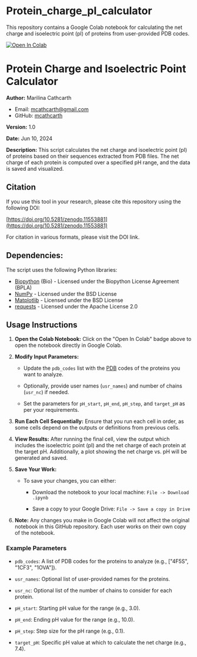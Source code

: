 # Protein_charge_pI_calculator
This repository contains a Google Colab notebook for calculating the net charge and isoelectric point (pI) of proteins from user-provided PDB codes.

[![Open In Colab](https://colab.research.google.com/assets/colab-badge.svg)](https://colab.research.google.com/github/mcathcarth/Protein_charge_pI_calculator/blob/main/Protein-Charge_Isoelectric-Point_Calculator.ipynb)

# Protein Charge and Isoelectric Point Calculator

**Author:** Marilina Cathcarth
  - Email: mcathcarth@gmail.com
  - GitHub: [mcathcarth](https://github.com/mcathcarth)
    
**Version:** 1.0
    
**Date:** Jun 10, 2024
    
**Description:** This script calculates the net charge and isoelectric point (pI) of proteins based on their sequences extracted from PDB files. The net charge of each protein is computed over a specified pH range, and the data is saved and visualized.

## Citation

If you use this tool in your research, please cite this repository using the following DOI:

[https://doi.org/10.5281/zenodo.11553881](https://doi.org/10.5281/zenodo.11553881)

For citation in various formats, please visit the DOI link.

## Dependencies:

The script uses the following Python libraries:

- [Biopython](https://biopython.org/) (Bio) - Licensed under the Biopython License Agreement (BPLA)
- [NumPy](https://numpy.org/) - Licensed under the BSD License
- [Matplotlib](https://matplotlib.org/) - Licensed under the BSD License
- [requests](https://docs.python-requests.org/en/latest/) - Licensed under the Apache License 2.0

## Usage Instructions

1.  **Open the Colab Notebook:** Click on the "Open In Colab" badge above to open the notebook directly in Google Colab.
    
2.  **Modify Input Parameters:**
    
    *   Update the `pdb_codes` list with the [PDB](https://www.rcsb.org/) codes of the proteins you want to analyze.
        
    *   Optionally, provide user names (`usr_names`) and number of chains (`usr_nc`) if needed.
        
    *   Set the parameters for `pH_start`, `pH_end`, `pH_step`, and `target_pH` as per your requirements.
        
3.  **Run Each Cell Sequentially:** Ensure that you run each cell in order, as some cells depend on the outputs or definitions from previous cells.
  
4.  **View Results:** After running the final cell, view the output which includes the isoelectric point (pI) and the net charge of each protein at the target pH. Additionally, a plot showing the net charge vs. pH will be generated and saved.

5.  **Save Your Work:**

    *   To save your changes, you can either:
    
        -   Download the notebook to your local machine: `File -> Download .ipynb`

        -   Save a copy to your Google Drive: `File -> Save a copy in Drive`
  
6.  **Note:** Any changes you make in Google Colab will not affect the original notebook in this GitHub repository. Each user works on their own copy of the notebook.


### Example Parameters

*   `pdb_codes`: A list of PDB codes for the proteins to analyze (e.g., ["4F5S", "1CF3", "1OVA"]).
    
*   `usr_names`: Optional list of user-provided names for the proteins.
    
*   `usr_nc`: Optional list of the number of chains to consider for each protein.
    
*   `pH_start`: Starting pH value for the range (e.g., 3.0).
    
*   `pH_end`: Ending pH value for the range (e.g., 10.0).
    
*   `pH_step`: Step size for the pH range (e.g., 0.1).
    
*   `target_pH`: Specific pH value at which to calculate the net charge (e.g., 7.4).
